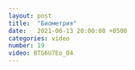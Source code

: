 ```yaml
---
layout: post
title:  "Биометрия"
date:   2021-06-13 20:00:00 +0500
categories: video
number: 19
video: BTG6U7Eo_O4
---
```

